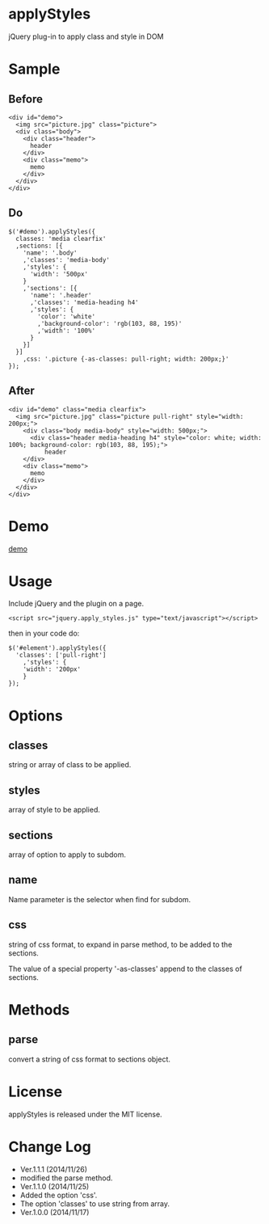 applyStyles
===========

jQuery plug-in to apply class and style in DOM

Sample
======

## Before

```
<div id="demo">
  <img src="picture.jpg" class="picture">
  <div class="body">
    <div class="header">
      header
    </div>
    <div class="memo">
      memo
    </div>
  </div>
</div>
```

## Do

```
$('#demo').applyStyles({
  classes: 'media clearfix'
  ,sections: [{
    'name': '.body'
    ,'classes': 'media-body'
    ,'styles': {
      'width': '500px'
    }
    ,'sections': [{
      'name': '.header'
      ,'classes': 'media-heading h4'
      ,'styles': {
        'color': 'white'
        ,'background-color': 'rgb(103, 88, 195)'
        ,'width': '100%'
      }
    }]
  }]
	,css: '.picture {-as-classes: pull-right; width: 200px;}'
});
```

## After

```
<div id="demo" class="media clearfix">
  <img src="picture.jpg" class="picture pull-right" style="width: 200px;">
	<div class="body media-body" style="width: 500px;">
	  <div class="header media-heading h4" style="color: white; width: 100%; background-color: rgb(103, 88, 195);">
		  header
    </div>
    <div class="memo">
      memo
    </div>
  </div>
</div>
```

Demo
====

[demo](http://fintopo.github.io/applyStyles/)

Usage
=====

Include jQuery and the plugin on a page.

```
<script src="jquery.apply_styles.js" type="text/javascript"></script>
```

then in your code do:

```
$('#element').applyStyles({
  'classes': ['pull-right']
	,'styles': {
    'width': '200px'
	}
});
```

Options
=======

## classes

string or array of class to be applied.

## styles

array of style to be applied.

## sections

array of option to apply to subdom.

## name

Name parameter is the selector when find for subdom.

## css

string of css format, to expand in parse method, to be added to the sections.

The value of a special property '-as-classes' append to the classes of sections.

Methods
=======

## parse

convert a string of css format to sections object.


License
=======

applyStyles is released under the MIT license.

Change Log
==========

- Ver.1.1.1 (2014/11/26)
 - modified the parse method.
- Ver.1.1.0 (2014/11/25)
 - Added the option 'css'.
 - The option 'classes' to use string from array.
- Ver.1.0.0 (2014/11/17)
